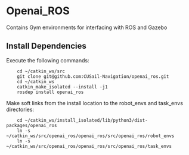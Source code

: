# Openai_ROS

Contains Gym environments for interfacing with ROS and Gazebo

## Install Dependencies

Execute the following commands:
        
        cd ~/catkin_ws/src
        git clone git@github.com:CUSail-Navigation/openai_ros.git
        cd ~/catkin_ws
        catkin_make_isolated --install -j1
        rosdep install openai_ros

Make soft links from the install location to the robot_envs and task_envs directories:

        cd ~/catkin_ws/install_isolated/lib/python3/dist-packages/openai_ros
        ln -s ~/catkin_ws/src/openai_ros/openai_ros/src/openai_ros/robot_envs
        ln -s ~/catkin_ws/src/openai_ros/openai_ros/src/openai_ros/task_envs

